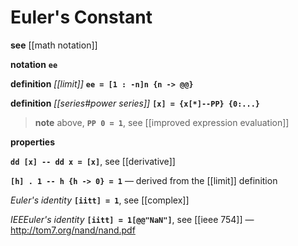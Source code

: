 # Euler's Constant

**see** [[math notation]]

**notation** **`ee`**

**definition** _[[limit]]_ **`ee = [1 : -n]n {n -> @@}`**

**definition** _[[series#power series]]_ **`[x] = {x[*]--PP} {0:...}`**

> **note** above, **`PP 0 = 1`**, see [[improved expression evaluation]]

**properties**

**`dd [x] -- dd x = [x]`**, see [[derivative]]

**`[h] . 1 -- h {h -> 0} = 1`** &mdash; derived from the [[limit]] definition

_Euler's identity_ **`[iitt] = 1`**, see [[complex]]

_IEEEuler's identity_ **`[iitt] = 1[@@"NaN"]`**, see [[ieee 754]] &mdash; <http://tom7.org/nand/nand.pdf>

